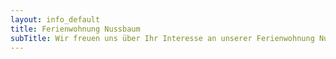 ```yaml
---
layout: info_default
title: Ferienwohnung Nussbaum 
subTitle: Wir freuen uns über Ihr Interesse an unserer Ferienwohnung Nussbaum in Merzig-Brotdorf
---
```

 